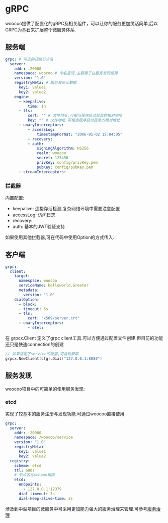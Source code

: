 # gRPC

woocoo提供了配置化的gRPC及相关组件，可以让你的服务更加灵活简单,后以GRPC为基石来扩展整个微服务体系.

## 服务端

```yaml
grpc: # 可选的顶级节点名
  server:
    addr: :20000
    namespace: woocoo # 命名空间,主要用于在服务发现使用
    version: "1.0"
    registryMeta: # 服务发现元数据
      key1: value1
      key2: value2
    engine:
      - keepalive:
          time: 1h
      - tls:
          cert: "" # 文件地址,可相当程序启动目录的相对地址
          key: "" # 文件地址,可相当程序启动目录的相对地址
      - unaryInterceptors:          
          - accessLog:
              timestampFormat: "2006-01-02 15:04:05"
          - recovery:
          - auth:
              signingAlgorithm: HS256
              realm: woocoo
              secret: 123456
              privKey: config/privKey.pem
              pubKey: config/pubKey.pem              
      - streamInterceptors:
```

### 拦截器

内置配置:
- keepalive: 连接存活检测,复杂网络环境中需要注意配置
- accessLog: 访问日志
- recovery:
- auth: 基本的JWT验证支持

如果使用其他拦截器,可在代码中使用Option的方式传入.

## 客户端

```yaml
grpc:
  client:
    target:
      namespace: woocoo
      serviceName: helloworld.Greeter
      metadata: 
        version: "1.0"
    dialOption:      
      - block:
      - timeout: 5s
      - tls:
          cert: "x509/server.crt" 
      - unaryInterceptors:
          - otel:
```

在 grpcx.Client 定义了grpc client工具.可以方便通过配置文件创建.但目前的功能还只是快速connection的创建

```go
// 如果指定了service的配置,可自动获取
grpcx.NewClient(cfg).Dial("127.0.0.1:8080")
```

## 服务发现

woocoo项目中的可简单的使用服务发现:

### etcd

实现了较基本的服务注册与发现功能.可通过woocoo直接使用

```yaml
grpc:
  server:
    addr: :20000
    namespace: /woocoo/service
    version: "1.0"
    registryMeta:
      key1: value1
      key2: value2  
  registry:
    scheme: etcd
    ttl: 600s
    # 节点名与scheme相同
    etcd:
      endpoints:
        - 127.0.0.1:12379
      dial-timeout: 3s
      dial-keep-alive-time: 3s
```

涉及到中型项目的微服务中可采用更加能力强大的服务治理来管理.可参考[服务治理](micro.md)

